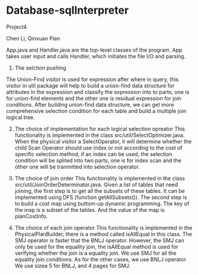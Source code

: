 # Database-sqlInterpreter

Project4

Chen Li, Qinxuan Pian

App.java and Handler.java are the top-level classes of the program. App takes user input and calls Handler, which initiates the file I/O and parsing. 


1. The selction pushing

The Union-Find visitor is used for expression after where in query, this visitor in util package will help to build a union-find data structure for attributes in the expression and classify the expression into to parts, one is for union-find elements and the other one is residual expression for join conditions.  After building union-find data structure, we can get more comprehensive selection condition for each table and build a multiple join logical tree.


2. The choice of implementation for each logical selection opreator
    This functionality is implemented in the class src/util/SelectOptimizer.java. When the physical visitor a SelectOperator, it will determine whether the child Scan Operator should use index or not according to the cost of specific selection method, if an index can be used, the selection condition will be splited into two parts, one is for index scan and the other one will be tranmitted into selection operator.

3. The choice of join order
    This functionality is implemented in the class src/util/JoinOrderDeterminator.java. Given a list of tables that need joining, the first step is to get all the subsets of these tables. It can be implemented using DFS (function getAllSubsets()). The second step is to build a cost map using buttom-up dynamic programming. The key of the map is a subset of the tables. And the value of the map is planCostInfo.

4. The choice of each join operator
    This functionality is implemented in the PhysicalPlanBuilder, there is a method called isAllEqual in this class.  The SMJ operator is faster that the BNLJ operator. However, the SMJ can only be used for the equality join, the isAllEqual method is used for verifying whether the join is a equality join.  We use SMJ for all the equality join conditions. As for the other cases, we use BNLJ operator. We use sizea 5 for BNLJ, and 4 pages for SMJ. 